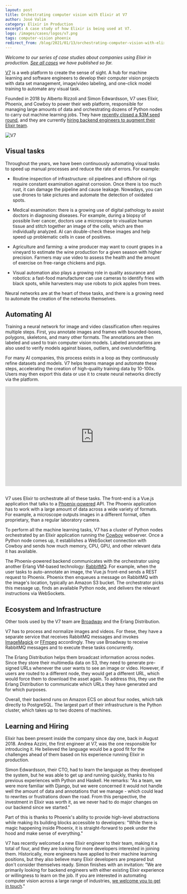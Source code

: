 ```yaml
---
layout: post
title: Orchestrating computer vision with Elixir at V7
author: José Valim
category: Elixir in Production
excerpt: A case study of how Elixir is being used at V7.
logo: /images/cases/logos/v7.png
tags: computer-vision phoenix
redirect_from: /blog/2021/01/13/orchestrating-computer-vision-with-elixir/
---
```


*Welcome to our series of case studies about companies using Elixir in production. [See all cases](/cases.html) we have published so far.*

[V7](https://www.v7labs.com) is a web platform to create the sense of sight. A hub for machine learning and software engineers to develop their computer vision projects with data set management, image/video labeling, and one-click model training to automate any visual task.

Founded in 2018 by Alberto Rizzoli and Simon Edwardsson, V7 uses Elixir, Phoenix, and Cowboy to power their web platform, responsible for managing large amounts of data and orchestrating dozens of Python nodes to carry out machine learning jobs. They have [recently closed a $3M seed round](https://www.notion.so/V7-Labs-raises-3-million-to-empower-AI-teams-with-automated-training-data-workflows-2c9b36d2043e44f3b536efae0a204632), and they are currently [hiring backend engineers to augment their Elixir team](https://www.v7labs.com/working-at-v7).

![V7](/images/cases/bg/v7.png)

## Visual tasks

Throughout the years, we have been continuously automating visual tasks to speed up manual processes and reduce the rate of errors. For example:

  * Routine inspection of infrastructure: oil pipelines and offshore oil rigs require constant examination against corrosion. Once there is too much rust, it can damage the pipeline and cause leakage. Nowadays, you can use drones to take pictures and automate the detection of oxidated spots.

  * Medical examination: there is a growing use of digital pathology to assist doctors in diagnosing diseases. For example, during a biopsy of possible liver cancer, doctors use a microscope to visualize human tissue and stitch together an image of the cells, which are then individually analyzed. AI can double-check these images and help speed up problematic cells in case of positives.

  * Agriculture and farming: a wine producer may want to count grapes in a vineyard to estimate the wine production for a given season with higher precision. Farmers may use video to assess the health and the amount of exercise on free-range chickens and pigs.

  * Visual automation also plays a growing role in quality assurance and robotics: a fast-food manufacturer can use cameras to identify fries with black spots, while harvesters may use robots to pick apples from trees.

Neural networks are at the heart of these tasks, and there is a growing need to automate the creation of the networks themselves.

## Automating AI

Training a neural network for image and video classification often requires multiple steps. First, you annotate images and frames with bounded-boxes, polygons, skeletons, and many other formats. The annotations are then labeled and used to train computer vision models. Labeled annotations are also used to verify models against biases, outliers, and over/underfitting.

For many AI companies, this process exists in a loop as they continuously refine datasets and models. V7 helps teams manage and automate these steps, accelerating the creation of high-quality training data by 10-100x. Users may then export this data or use it to create neural networks directly via the platform.

<iframe width="560" height="315" style="margin: 0 auto 30px; display: block" src="https://www.youtube.com/embed/SvihDSAY4TQ" frameborder="0" allow="accelerometer; autoplay; clipboard-write; encrypted-media; gyroscope; picture-in-picture" allowfullscreen></iframe>

V7 uses Elixir to orchestrate all of these tasks. The front-end is a Vue.js application that talks to a [Phoenix-powered](https://phoenixframework.org/) API. The Phoenix application has to work with a large amount of data across a wide variety of formats. For example, a microscope outputs images in a different format, often proprietary, than a regular laboratory camera.

To perform all the machine learning tasks, V7 has a cluster of Python nodes orchestrated by an Elixir application running the [Cowboy](https://github.com/ninenines/cowboy/) webserver. Once a Python node comes up, it establishes a WebSocket connection with Cowboy and sends how much memory, CPU, GPU, and other relevant data it has available.

The Phoenix-powered backend communicates with the orchestrator using another Erlang VM-based technology: [RabbitMQ](https://www.rabbitmq.com/). For example, when the user tasks to auto-annotate an image, the Vue.js front-end sends a REST request to Phoenix. Phoenix then enqueues a message on RabbitMQ with the image's location, typically an Amazon S3 bucket. The orchestrator picks this message up, finds an available Python node, and delivers the relevant instructions via WebSockets.

## Ecosystem and Infrastructure

Other tools used by the V7 team are [Broadway](https://github.com/dashbitco/broadway) and the Erlang Distribution.

V7 has to process and normalize images and videos. For these, they have a separate service that receives RabbitMQ messages and invokes [ImageMagick](https://imagemagick.org/) or [FFmpeg](https://ffmpeg.org/) accordingly. They use Broadway to receive RabbitMQ messages and to execute these tasks concurrently.

The Erlang Distribution helps them broadcast information across nodes. Since they store their multimedia data on S3, they need to generate pre-signed URLs whenever the user wants to see an image or video. However, if users are routed to a different node, they would get a different URL, which would force them to download the asset again. To address this, they use the Erlang Distribution to communicate which URLs they have generated and for which purposes.

Overall, their backend runs on Amazon ECS on about four nodes, which talk directly to PostgreSQL. The largest part of their infrastructure is the Python cluster, which takes up to two dozens of machines.


## Learning and Hiring

Elixir has been present inside the company since day one, back in August 2018. Andrea Azzini, the first engineer at V7, was the one responsible for introducing it. He believed the language would be a good fit for the challenges ahead of them based on his experience running Elixir in production.

Simon Edwardsson, their CTO, had to learn the language as they developed the system, but he was able to get up and running quickly, thanks to his previous experiences with Python and Haskell. He remarks: "As a team, we were more familiar with Django, but we were concerned it would not handle well the amount of data and annotations that we manage - which could lead to rewrites or frustrations down the road. From this perspective, the investment in Elixir was worth it, as we never had to do major changes on our backend since we started."

Part of this is thanks to Phoenix's ability to provide high-level abstractions while making its building blocks accessible to developers: "While there is magic happening inside Phoenix, it is straight-forward to peek under the hood and make sense of everything."

V7 has recently welcomed a new Elixir engineer to their team, making it a total of four, and they are looking for more developers interested in joining them. Historically, more engineers have applied to their machine learning positions, but they also believe many Elixir developers are prepared but don't consider themselves ready. Simon finishes with an invitation: “We are primarily looking for backend engineers with either existing Elixir experience or willingness to learn on the job. If you are interested in automating computer vision across a large range of industries, [we welcome you to get in touch](https://www.v7labs.com/working-at-v7)."
